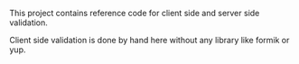 This project contains reference code for client side and server side validation.

Client side validation is done by hand here without any library like formik or yup.
